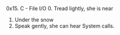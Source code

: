 0x15. C - File I/O
0. Tread lightly, she is near
1. Under the snow
2. Speak gently, she can hear
System calls.